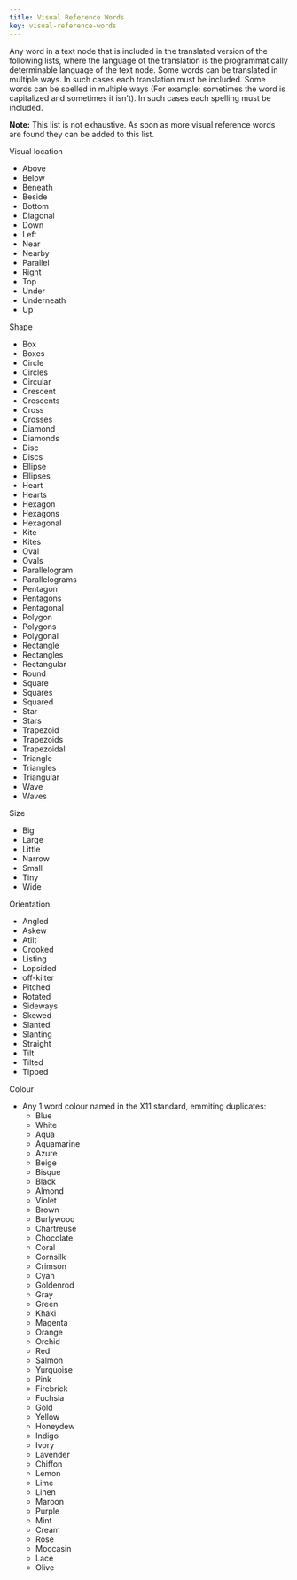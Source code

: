 ```yaml
---
title: Visual Reference Words
key: visual-reference-words
---
```


Any word in a text node that is included in the translated version of the following lists, where the language of the translation is the programmatically determinable language of the text node. Some words can be translated in multiple ways. In such cases each translation must be included. Some words can be spelled in multiple ways (For example: sometimes the word is capitalized and sometimes it isn't). In such cases each spelling must be included.

**Note:** This list is not exhaustive. As soon as more visual reference words are found they can be added to this list.

Visual location
- Above
- Below
- Beneath
- Beside
- Bottom
- Diagonal
- Down
- Left
- Near
- Nearby
- Parallel
- Right
- Top
- Under
- Underneath
- Up

Shape
- Box
- Boxes
- Circle
- Circles
- Circular
- Crescent
- Crescents
- Cross
- Crosses
- Diamond
- Diamonds
- Disc
- Discs
- Ellipse
- Ellipses
- Heart
- Hearts
- Hexagon
- Hexagons
- Hexagonal
- Kite
- Kites
- Oval
- Ovals
- Parallelogram
- Parallelograms
- Pentagon
- Pentagons
- Pentagonal
- Polygon
- Polygons
- Polygonal
- Rectangle
- Rectangles
- Rectangular
- Round
- Square
- Squares
- Squared
- Star
- Stars
- Trapezoid
- Trapezoids
- Trapezoidal
- Triangle
- Triangles
- Triangular
- Wave
- Waves

Size
- Big
- Large
- Little
- Narrow
- Small
- Tiny
- Wide

Orientation
- Angled
- Askew
- Atilt
- Crooked
- Listing
- Lopsided
- off-kilter
- Pitched
- Rotated
- Sideways
- Skewed
- Slanted
- Slanting
- Straight
- Tilt
- Tilted
- Tipped

Colour
- Any 1 word colour named in the X11 standard, emmiting duplicates: 
  - Blue	
  - White	
  - Aqua	
  - Aquamarine	
  - Azure	
  - Beige	
  - Bisque	
  - Black	
  - Almond
  - Violet	
  - Brown	
  - Burlywood
  - Chartreuse	
  - Chocolate	
  - Coral
  - Cornsilk	
  - Crimson	
  - Cyan
  - Goldenrod	
  - Gray	
  - Green	
  - Khaki	
  - Magenta
  - Orange	
  - Orchid	
  - Red	
  - Salmon	
  - Yurquoise	
  - Pink	
  - Firebrick
  - Fuchsia	
  - Gold
  - Yellow	
  - Honeydew
  - Indigo	
  - Ivory	
  - Lavender	
  - Chiffon	
  - Lemon
  - Lime	
  - Linen	
  - Maroon		
  - Purple	
  - Mint	
  - Cream
  - Rose	
  - Moccasin	
  - Lace	
  - Olive	
